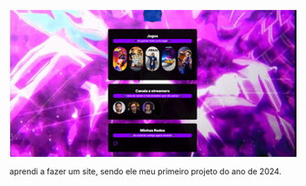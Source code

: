 ![preview](./assets/preview.png)

aprendi a fazer um site, sendo ele meu primeiro projeto do ano de 2024.
